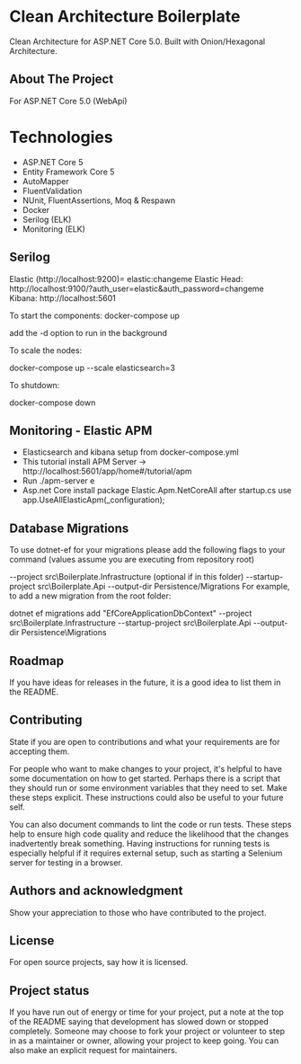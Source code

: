 # Clean Architecture Boilerplate

Clean Architecture for ASP.NET Core 5.0. Built with Onion/Hexagonal Architecture.

## About The Project

For ASP.NET Core 5.0 (WebApi)

# Technologies

- ASP.NET Core 5
- Entity Framework Core 5
- AutoMapper
- FluentValidation
- NUnit, FluentAssertions, Moq & Respawn
- Docker
- Serilog (ELK)
- Monitoring (ELK)

## Serilog

Elastic (http://localhost:9200)= elastic:changeme
Elastic Head: http://localhost:9100/?auth_user=elastic&auth_password=changeme
Kibana: http://localhost:5601

To start the components:
docker-compose up

add the -d option to run in the background

To scale the nodes:

docker-compose up --scale elasticsearch=3

To shutdown:

docker-compose down

## Monitoring - Elastic APM

- Elasticsearch and kibana setup from docker-compose.yml
- This tutorial install APM Server -> http://localhost:5601/app/home#/tutorial/apm
- Run ./apm-server e 
- Asp.net Core install package Elastic.Apm.NetCoreAll after startup.cs use app.UseAllElasticApm(_configuration); 

## Database Migrations

To use dotnet-ef for your migrations please add the following flags to your command (values assume you are executing from repository root)

--project src\Boilerplate.Infrastructure (optional if in this folder)
--startup-project src\Boilerplate.Api
--output-dir Persistence/Migrations
For example, to add a new migration from the root folder:

dotnet ef migrations add "EfCoreApplicationDbContext" --project src\Boilerplate.Infrastructure --startup-project src\Boilerplate.Api --output-dir Persistence\Migrations

## Roadmap
If you have ideas for releases in the future, it is a good idea to list them in the README.

## Contributing
State if you are open to contributions and what your requirements are for accepting them.

For people who want to make changes to your project, it's helpful to have some documentation on how to get started. Perhaps there is a script that they should run or some environment variables that they need to set. Make these steps explicit. These instructions could also be useful to your future self.

You can also document commands to lint the code or run tests. These steps help to ensure high code quality and reduce the likelihood that the changes inadvertently break something. Having instructions for running tests is especially helpful if it requires external setup, such as starting a Selenium server for testing in a browser.

## Authors and acknowledgment
Show your appreciation to those who have contributed to the project.

## License
For open source projects, say how it is licensed.

## Project status
If you have run out of energy or time for your project, put a note at the top of the README saying that development has slowed down or stopped completely. Someone may choose to fork your project or volunteer to step in as a maintainer or owner, allowing your project to keep going. You can also make an explicit request for maintainers.

